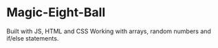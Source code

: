 # Magic-Eight-Ball
Built with JS, HTML and CSS
Working with arrays, random numbers and if/else statements.
